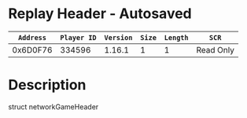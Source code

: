 # Replay Header - Autosaved

| `Address` | `Player ID` | `Version` | `Size` | `Length` | `SCR` |
| ---------- | ----------- | --------- | ------ | -------- | ---- |
| 0x6D0F76 | 334596 | 1.16.1 | 1 | 1 | Read Only |

# Description

struct networkGameHeader